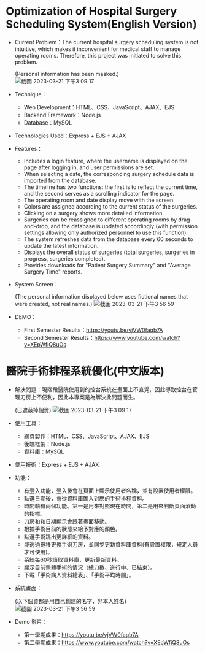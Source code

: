 # Optimization of Hospital Surgery Scheduling System(English Version) 

* Current Problem：The current hospital surgery scheduling system is not intuitive, which makes it inconvenient for medical staff to manage operating rooms. Therefore, this project was initiated to solve this problem.

  (Personal information has been masked.)
   ![截圖 2023-03-21 下午3 09 17](https://user-images.githubusercontent.com/75659334/226545969-68353e72-4c66-4102-90eb-75ae82375cef.png)

* Technique：
  * Web Development：HTML、CSS、JavaScript、AJAX、EJS
  * Backend Framework：Node.js
  * Database：MySQL

* Technologies Used：Express + EJS + AJAX
 
* Features：
  * Includes a login feature, where the username is displayed on the page after logging in, and user permissions are set.
  * When selecting a date, the corresponding surgery schedule data is imported from the database.
  * The timeline has two functions: the first is to reflect the current time, and the second serves as a scrolling indicator for the page.
  * The operating room and date display move with the screen.
  * Colors are assigned according to the current status of the surgeries.
  * Clicking on a surgery shows more detailed information.
  * Surgeries can be reassigned to different operating rooms by drag-and-drop, and the database is updated accordingly (with permission settings allowing only authorized personnel to use this
    function).
  * The system refreshes data from the database every 60 seconds to update the latest information.
  * Displays the overall status of surgeries (total surgeries, surgeries in progress, surgeries completed).
  * Provides downloads for "Patient Surgery Summary" and "Average Surgery Time" reports.
 
* System Screen：

  (The personal information displayed below uses fictional names that were created, not real names.)
      ![截圖 2023-03-21 下午3 56 59](https://user-images.githubusercontent.com/75659334/226546723-f8a7fb11-1d78-448b-b9b4-67fb43f62e16.png)

* DEMO：
  * First Semester Results：https://youtu.be/vjVW0faqb7A
  * Second Semester Results：https://www.youtube.com/watch?v=XEpWfiQ8uOs

# 醫院手術排程系統優化(中文版本)

* 解決問題：現階段醫院使用到的控台系統在畫面上不直覺，因此導致控台在管理刀房上不便利，因此本專案是為解決此問題而生。
 
   (已遮蔽掉個資)
   ![截圖 2023-03-21 下午3 09 17](https://user-images.githubusercontent.com/75659334/226545969-68353e72-4c66-4102-90eb-75ae82375cef.png)
 

* 使用工具：
  * 網頁製作：HTML、CSS、JavaScript、AJAX、EJS
  * 後端框架：Node.js
  * 資料庫：MySQL
  
* 使用技術：Express + EJS + AJAX

* 功能：
  * 有登入功能，登入後會在頁面上顯示使用者名稱，並有設置使用者權限。
  * 點選日期後，會從資料庫匯入對應的手術排程資料。
  * 時間軸有兩個功能。第一是用來對照現在時間，第二是用來判斷頁面滾動的指標。
  * 刀房和和日期顯示會跟著畫面移動。
  * 根據手術目前的狀態來給予對應的顏色。
  * 點選手術跳出更詳細的資料。
  * 能透過拖移更換手術刀房，並同步更新資料庫資料(有設置權限，規定人員才可使用)。
  * 系統每60秒讀取資料庫，更新最新資料。
  * 顯示目前整體手術的情況（總刀數、進行中、已結束）。
  * 下載「手術病人資料總表」、「手術平均時間」。
  
* 系統畫面：

    (以下個資都是用自己創建的名字，非本人姓名)
    ![截圖 2023-03-21 下午3 56 59](https://user-images.githubusercontent.com/75659334/226546723-f8a7fb11-1d78-448b-b9b4-67fb43f62e16.png)

  
* Demo 影片：
  * 第一學期成果：https://youtu.be/vjVW0faqb7A
  * 第二學期成果：https://www.youtube.com/watch?v=XEpWfiQ8uOs
  
